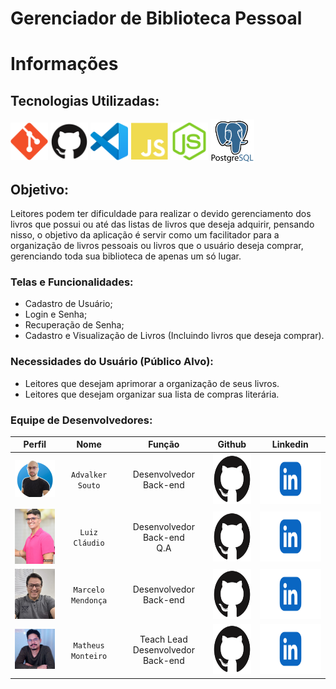 # Gerenciador de Biblioteca Pessoal

# Informações
## Tecnologias Utilizadas: 
<div style="display: inline_block">
  <img align="center" alt="icone-GIT" height="60" src="https://github.com/devicons/devicon/blob/master/icons/git/git-original.svg">
  <img align="center" alt="icone-GIT-HUB" height="60" src="https://github.com/devicons/devicon/blob/master/icons/github/github-original.svg"> 
  <img align="center" alt="icone-VS-CODE" height="60" src="https://github.com/devicons/devicon/blob/master/icons/vscode/vscode-original.svg">
  <img align="center" alt="icone-JS" height="60" src="https://raw.githubusercontent.com/devicons/devicon/master/icons/javascript/javascript-plain.svg">
  <img align= "center" alt= "icone-node" height="60" src="https://github.com/devicons/devicon/blob/master/icons/nodejs/nodejs-original.svg">
   <img align="center" alt="icone-postgre" height="70" src="https://github.com/devicons/devicon/blob/master/icons/postgresql/postgresql-original-wordmark.svg">
</div>

## Objetivo:
Leitores podem ter dificuldade para realizar o devido gerenciamento dos livros que possui ou até das listas de livros que deseja adquirir, pensando nisso, o objetivo da aplicação é servir como um facilitador para a organização de livros pessoais ou livros que o usuário deseja comprar, gerenciando toda sua biblioteca de apenas um só lugar.

### Telas e Funcionalidades:
* Cadastro de Usuário;
* Login e Senha;
* Recuperação de Senha;
* Cadastro e Visualização de Livros (Incluindo livros que deseja comprar).

### Necessidades do Usuário (Público Alvo):
* Leitores que desejam aprimorar a organização de seus livros.
* Leitores que desejam organizar sua lista de compras literária.

### Equipe de Desenvolvedores: 

| Perfil | Nome | Função | Github | Linkedin |
| :----------------: | :-----: | :---------: | :---------: | :---------: |
| <img width="100" alt="Foto Advalker" src="imagens/advalker.jpeg"> | `Advalker Souto` | Desenvolvedor <br> Back-end | <a href="https://github.com/Advalker"> <img height="80" alt="GitHub Advalker" src="https://github.com/devicons/devicon/blob/master/icons/github/github-original.svg"></a> | <a href= "https://www.linkedin.com/in/advalker-l-s-maior-5436a520a/"><img height="80" alt="linkedin Advalker" src="imagens/linkedln.png"></a> |
| <img width="100" alt="Foto Luiz" src="imagens/luiz.jpeg"> | `Luiz Cláudio` | Desenvolvedor Back-end <br> Q.A| <a href="https://github.com/LuizClaudioPestana"><img height="80" alt="GitHub Luiz" src="https://github.com/devicons/devicon/blob/master/icons/github/github-original.svg"></a> | <a href= "https://www.linkedin.com/in/luizclaudiopestana/"><img height="80" alt="linkedin Luiz" src="imagens/linkedln.png"></a> |
| <img width="100" alt="Foto Marcelo" src="imagens/marcelo.jpeg"> | `Marcelo Mendonça` | Desenvolvedor <br> Back-end | <a href="https://github.com/mclmendonca"> <img height="80" alt="GitHub Marcelo" src="https://github.com/devicons/devicon/blob/master/icons/github/github-original.svg"></a> | <a href=""> <img height="80" alt="linkedin Marcelo" src="imagens/linkedln.png"></a> | 
| <img width="100" alt="Foto Matheus" src="imagens/Matheus.jpg"> | `Matheus Monteiro` | Teach Lead <br> Desenvolvedor Back-end | <a href="https://github.com/matheus-monteiro97"> <img height="80" alt="GitHub Matheus" src="https://github.com/devicons/devicon/blob/master/icons/github/github-original.svg"></a> | <a href= "https://www.linkedin.com/in/matheus-monteiro97/"><img height="80" alt="linkedin Matheus" src="imagens/linkedln.png"></a> |

